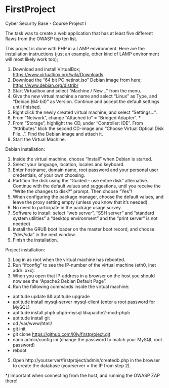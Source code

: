 # FirstProject

Cyber Security Base - Course Project I

The task was to create a web application that has at least five different flaws from the OWASP top ten list.

This project is done with PHP in a LAMP environment. 
Here are the installation instructions (just an example, other kind of LAMP environment will most likely work too);

1.	Download and install VirtualBox; https://www.virtualbox.org/wiki/Downloads
2.	Download the “64 bit PC netinst.iso” Debian image from here; https://www.debian.org/distrib/
3.	Start Virtualbox and select “Machine / New…” from the menu.
4.	Give the new virtual machine a name and select “Linux” as Type, and “Debian (64-bit)” as Version. Continue and accept the default settings until finished.
5.	Right click the newly created virtual machine, and select “Settings…”.
6.	From “Network”, change “Attached to” = “Bridged Adapter”. *
7.	From “Storage”, highlight the CD, under “Controller: IDE”. From “Attributes” klick the second CD-image and “Choose Virtual Optical Disk File…”. Find the Debian image and attach it.
8.	Start the Virtual Machine.


Debian installation:

1.	Inside the virtual machine, choose “Install” when Debian is started.
2.	Select your language, location, locales and keyboard.
3.	Enter hostname, domain name, root password and your personal user credentials, of your own choosing. 
4.	Partition the disk using the “Guided – use entire disk” alternative. Continue with the default values and suggestions, until you receive the “Write the changes to disk?” prompt. Then choose “Yes”!
5.	When configuring the package manager, choose the default values, and leave the proxy setting empty (unless you know that it’s needed).
6.	No need to participate in the package usage survey.
7.	Software to install: select “web server”, “SSH server” and “standard system utilities” a “desktop environment” and the “print server” is not needed)
8.	Install the GRUB boot loader on the master boot record, and choose “/dev/sda” in the next window.
9.	Finish the installation. 


Project installation:

1.	Log in as root when the virtual machine has rebooted.
2.	Run “ifconfig” to see the IP-number of the virtual machine (eth0, inet addr: xxx).
3.	When you open that IP-address in a browser on the host you should now see the “Apache2 Debian Default Page”.
4.	Run the following commands inside the virtual machine:
   * aptitude update && aptitude upgrade
   * aptitude install mysql-server mysql-client (enter a root password for MySQL)
   * aptitude install php5 php5-mysql libapache2-mod-php5
   * aptitude install git
   * cd /var/www/html/
   * git init
   * git clone https://github.com/j0ly/firstproject.git
   * nano admin/config.ini (change the password to match your MySQL root password)
   * reboot
5.	Open http://yourserver/firstproject/admin/createdb.php in the browser to create the database (yourserver = the IP from step 2).



*) Important when connecting from the host, and running the OWASP ZAP there!
